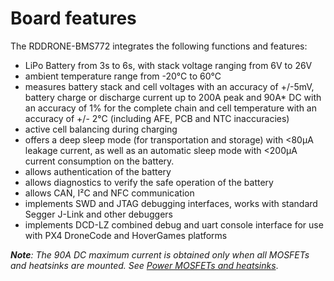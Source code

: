 # Board features

The RDDRONE-BMS772 integrates the following functions and features:&#x20;

* LiPo Battery from 3s to 6s, with stack voltage ranging from 6V to 26V&#x20;
* ambient temperature range from -20°C to 60°C&#x20;
* measures battery stack and cell voltages with an accuracy of +/-5mV, battery charge or discharge current up to 200A peak and 90A\* DC with an accuracy of 1% for the complete chain and cell temperature with an accuracy of +/- 2°C (including AFE, PCB and NTC inaccuracies)&#x20;
* active cell balancing during charging&#x20;
* offers a deep sleep mode (for transportation and storage) with <80μA leakage current, as well as an automatic sleep mode with <200μA current consumption on the battery.&#x20;
* allows authentication of the battery&#x20;
* allows diagnostics to verify the safe operation of the battery&#x20;
* allows CAN, I²C and NFC communication&#x20;
* implements SWD and JTAG debugging interfaces, works with standard Segger J-Link and other debuggers&#x20;
* implements DCD-LZ combined debug and uart console interface for use with PX4 DroneCode and HoverGames platforms

_**Note**: The 90A DC maximum current is obtained only when all MOSFETs and heatsinks are mounted. See_ [_Power MOSFETs and heatsinks_](../getting-started-with-the-rddrone-bms772/configuring-the-hardware.md#power-mosfets-and-heatsinks).

